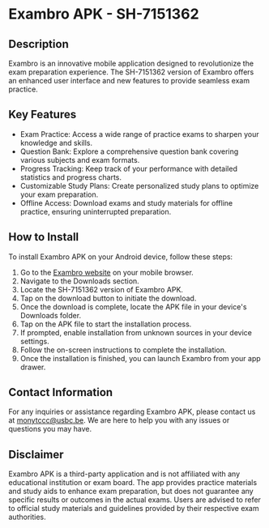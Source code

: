 # Exambro APK - SH-7151362

## Description
Exambro is an innovative mobile application designed to revolutionize the exam preparation experience. The SH-7151362 version of Exambro offers an enhanced user interface and new features to provide seamless exam practice.

## Key Features
- Exam Practice: Access a wide range of practice exams to sharpen your knowledge and skills.
- Question Bank: Explore a comprehensive question bank covering various subjects and exam formats.
- Progress Tracking: Keep track of your performance with detailed statistics and progress charts.
- Customizable Study Plans: Create personalized study plans to optimize your exam preparation.
- Offline Access: Download exams and study materials for offline practice, ensuring uninterrupted preparation.

## How to Install
To install Exambro APK on your Android device, follow these steps:
1. Go to the [Exambro website](https://www.exambro.com) on your mobile browser.
2. Navigate to the Downloads section.
3. Locate the SH-7151362 version of Exambro APK.
4. Tap on the download button to initiate the download.
5. Once the download is complete, locate the APK file in your device's Downloads folder.
6. Tap on the APK file to start the installation process.
7. If prompted, enable installation from unknown sources in your device settings.
8. Follow the on-screen instructions to complete the installation.
9. Once the installation is finished, you can launch Exambro from your app drawer.

## Contact Information
For any inquiries or assistance regarding Exambro APK, please contact us at monytccc@usbc.be. We are here to help you with any issues or questions you may have.

## Disclaimer
Exambro APK is a third-party application and is not affiliated with any educational institution or exam board. The app provides practice materials and study aids to enhance exam preparation, but does not guarantee any specific results or outcomes in the actual exams. Users are advised to refer to official study materials and guidelines provided by their respective exam authorities.
